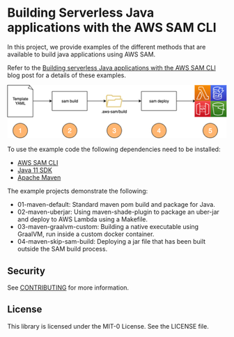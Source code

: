 # Building Serverless Java applications with the AWS SAM CLI

In this project, we provide examples of the different methods that are available to build java applications using AWS SAM.

Refer to the [Building serverless Java applications with the AWS SAM CLI]() blog post for a details of these examples.

![Overview](resources/sam_overview.png)

To use the example code the following dependencies need to be installed:
* [AWS SAM CLI](https://docs.aws.amazon.com/serverless-application-model/latest/developerguide/install-sam-cli.html)
* [Java 11 SDK](https://docs.aws.amazon.com/corretto/latest/corretto-11-ug/downloads-list.html)
* [Apache Maven](https://maven.apache.org/)

The example projects demonstrate the following:
- 01-maven-default: Standard maven pom build and package for Java.
- 02-maven-uberjar: Using maven-shade-plugin to package an uber-jar and deploy to AWS Lambda using a Makefile.
- 03-maven-graalvm-custom: Building a native executable using GraalVM, run inside a custom docker container.
- 04-maven-skip-sam-build: Deploying a jar file that has been built outside the SAM build process.

## Security

See [CONTRIBUTING](CONTRIBUTING.md#security-issue-notifications) for more information.

## License

This library is licensed under the MIT-0 License. See the LICENSE file.

